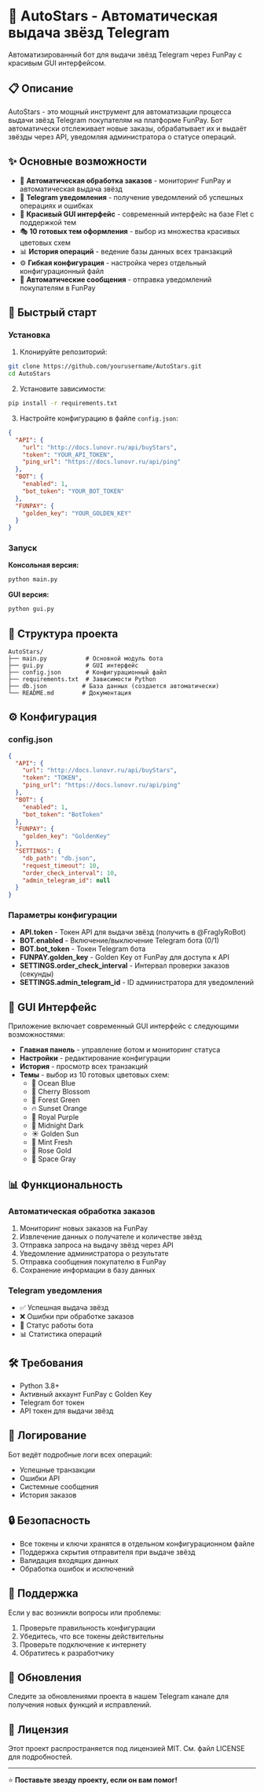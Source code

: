 # 🌟 AutoStars - Автоматическая выдача звёзд Telegram

Автоматизированный бот для выдачи звёзд Telegram через FunPay с красивым GUI интерфейсом.

## 📋 Описание

AutoStars - это мощный инструмент для автоматизации процесса выдачи звёзд Telegram покупателям на платформе FunPay. Бот автоматически отслеживает новые заказы, обрабатывает их и выдаёт звёзды через API, уведомляя администратора о статусе операций.

## ✨ Основные возможности

- 🤖 **Автоматическая обработка заказов** - мониторинг FunPay и автоматическая выдача звёзд
- 📱 **Telegram уведомления** - получение уведомлений об успешных операциях и ошибках
- 🎨 **Красивый GUI интерфейс** - современный интерфейс на базе Flet с поддержкой тем
- 🎭 **10 готовых тем оформления** - выбор из множества красивых цветовых схем
- 📊 **История операций** - ведение базы данных всех транзакций
- ⚙️ **Гибкая конфигурация** - настройка через отдельный конфигурационный файл
- 🔄 **Автоматические сообщения** - отправка уведомлений покупателям в FunPay

## 🚀 Быстрый старт

### Установка

1. Клонируйте репозиторий:
```bash
git clone https://github.com/yourusername/AutoStars.git
cd AutoStars
```

2. Установите зависимости:
```bash
pip install -r requirements.txt
```

3. Настройте конфигурацию в файле `config.json`:
```json
{
  "API": {
    "url": "http://docs.lunovr.ru/api/buyStars",
    "token": "YOUR_API_TOKEN",
    "ping_url": "https://docs.lunovr.ru/api/ping"
  },
  "BOT": {
    "enabled": 1,
    "bot_token": "YOUR_BOT_TOKEN"
  },
  "FUNPAY": {
    "golden_key": "YOUR_GOLDEN_KEY"
  }
}
```

### Запуск

**Консольная версия:**
```bash
python main.py
```

**GUI версия:**
```bash
python gui.py
```

## 📁 Структура проекта

```
AutoStars/
├── main.py           # Основной модуль бота
├── gui.py            # GUI интерфейс
├── config.json       # Конфигурационный файл
├── requirements.txt  # Зависимости Python
├── db.json          # База данных (создается автоматически)
└── README.md        # Документация
```

## ⚙️ Конфигурация

### config.json

```json
{
  "API": {
    "url": "http://docs.lunovr.ru/api/buyStars",
    "token": "TOKEN",
    "ping_url": "https://docs.lunovr.ru/api/ping"
  },
  "BOT": {
    "enabled": 1,
    "bot_token": "BotToken"
  },
  "FUNPAY": {
    "golden_key": "GoldenKey"
  },
  "SETTINGS": {
    "db_path": "db.json",
    "request_timeout": 10,
    "order_check_interval": 10,
    "admin_telegram_id": null
  }
}
```

### Параметры конфигурации

- **API.token** - Токен API для выдачи звёзд (получить в @FraglyRoBot)
- **BOT.enabled** - Включение/выключение Telegram бота (0/1)
- **BOT.bot_token** - Токен Telegram бота
- **FUNPAY.golden_key** - Golden Key от FunPay для доступа к API
- **SETTINGS.order_check_interval** - Интервал проверки заказов (секунды)
- **SETTINGS.admin_telegram_id** - ID администратора для уведомлений

## 🎨 GUI Интерфейс

Приложение включает современный GUI интерфейс с следующими возможностями:

- **Главная панель** - управление ботом и мониторинг статуса
- **Настройки** - редактирование конфигурации
- **История** - просмотр всех транзакций
- **Темы** - выбор из 10 готовых цветовых схем:
  - 🌊 Ocean Blue
  - 🌸 Cherry Blossom
  - 🌿 Forest Green
  - 🔥 Sunset Orange
  - 💜 Royal Purple
  - 🌙 Midnight Dark
  - ☀️ Golden Sun
  - 🍃 Mint Fresh
  - 🌹 Rose Gold
  - 🌌 Space Gray

## 📊 Функциональность

### Автоматическая обработка заказов

1. Мониторинг новых заказов на FunPay
2. Извлечение данных о получателе и количестве звёзд
3. Отправка запроса на выдачу звёзд через API
4. Уведомление администратора о результате
5. Отправка сообщения покупателю в FunPay
6. Сохранение информации в базу данных

### Telegram уведомления

- ✅ Успешная выдача звёзд
- ❌ Ошибки при обработке заказов
- 🔄 Статус работы бота
- 📊 Статистика операций

## 🛠️ Требования

- Python 3.8+
- Активный аккаунт FunPay с Golden Key
- Telegram бот токен
- API токен для выдачи звёзд

## 📝 Логирование

Бот ведёт подробные логи всех операций:
- Успешные транзакции
- Ошибки API
- Системные сообщения
- История заказов

## 🔒 Безопасность

- Все токены и ключи хранятся в отдельном конфигурационном файле
- Поддержка скрытия отправителя при выдаче звёзд
- Валидация входящих данных
- Обработка ошибок и исключений

## 🤝 Поддержка

Если у вас возникли вопросы или проблемы:

1. Проверьте правильность конфигурации
2. Убедитесь, что все токены действительны
3. Проверьте подключение к интернету
4. Обратитесь к разработчику

## 🔄 Обновления

Следите за обновлениями проекта в нашем Telegram канале для получения новых функций и исправлений.

## 📄 Лицензия

Этот проект распространяется под лицензией MIT. См. файл LICENSE для подробностей.

---

⭐ **Поставьте звезду проекту, если он вам помог!**
